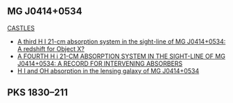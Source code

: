 ## MG J0414+0534

[CASTLES](https://lweb.cfa.harvard.edu/castles/)

- [A third H I 21-cm absorption system in the sight-line of MG J0414+0534: A redshift for Object X?](https://arxiv.org/pdf/1102.4910.pdf)
- [A FOURTH H i 21-CM ABSORPTION SYSTEM IN THE SIGHT-LINE OF MG J0414+0534: A RECORD FOR INTERVENING ABSORBERS](https://arxiv.org/pdf/1306.0983.pdf)
- [H I and OH absorption in the lensing galaxy of MG J0414+0534](https://arxiv.org/pdf/0708.1636v1.pdf)

## PKS 1830–211
